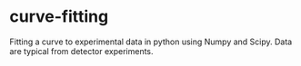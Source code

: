 # curve-fitting
Fitting a curve to experimental data in python using Numpy and Scipy. Data are typical from detector experiments.

